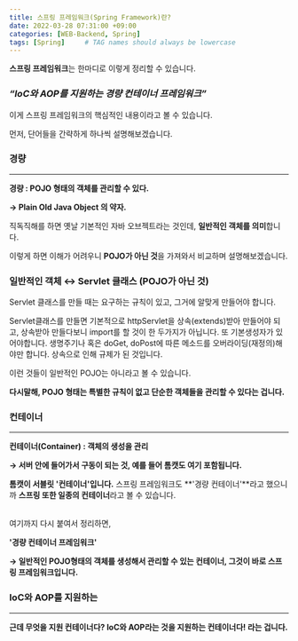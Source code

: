```yaml
---
title: 스프링 프레임워크(Spring Framework)란?
date: 2022-03-28 07:31:00 +09:00 
categories: [WEB-Backend, Spring] 
tags: [Spring]     # TAG names should always be lowercase
---
```


**스프링 프레임워크**는 한마디로 이렇게 정리할 수 있습니다.

### ***“IoC와 AOP를 지원하는 경량 컨테이너 프레임워크”***

이게 스프링 프레임워크의 핵심적인 내용이라고 볼 수 있습니다.

먼저, 단어들을 간략하게 하나씩 설명해보겠습니다.
<br>

### 경량

---

**경량 : POJO 형태의 객체를 관리할 수 있다.**

**→ Plain Old Java Object 의 약자.**

직독직해를 하면 옛날 기본적인 자바 오브젝트라는 것인데, **일반적인 객체를 의미**합니다.

이렇게 하면 이해가 어려우니 **POJO가 아닌 것**을 가져와서 비교하며 설명해보겠습니다.


### 일반적인 객체 ↔ Servlet 클래스 (POJO가 아닌 것)


Servlet 클래스를 만들 때는 요구하는 규칙이 있고, 그거에 알맞게 만들어야 합니다.

Servlet클래스를 만들면 기본적으로 httpServlet을 상속(extends)받아 만들어야 되고, 상속받아 만들다보니 import를 할 것이 한 두가지가 아닙니다. 또 기본생성자가 있어야합니다. 생명주기나 혹은 doGet, doPost에 따른 메소드를 오버라이딩(재정의)해야만 합니다. 상속으로 인해 규제가 된 것입니다.

이런 것들이 일반적인 POJO는 아니라고 볼 수 있습니다.

**다시말해, POJO 형태는 특별한 규칙이 없고 단순한 객체들을 관리할 수 있다는 겁니다.**
<br>

### 컨테이너

---

**컨테이너(Container) : 객체의 생성을 관리**

**→ 서버 안에 들어가서 구동이 되는 것, 예를 들어 톰캣도 여기 포함됩니다.**

**톰캣이 서블릿 '컨테이너'입니다.**  스프링 프레임워크도 **'경량 컨테이너'**라고 했으니까 **스프링 또한 일종의 컨테이너**라고 볼 수 있습니다.

<br>
여기까지 다시 붙여서 정리하면,

**'경량 컨테이너 프레임워크'**

**→ 일반적인 POJO형태의 객체를 생성해서 관리할 수 있는 컨테이너, 그것이 바로 스프링 프레임워크입니다.**

### IoC와 AOP를 지원하는

---

**근데 무엇을 지원 컨테이너다? IoC와 AOP라는 것을 지원하는 컨테이너다! 라는 겁니다.**
